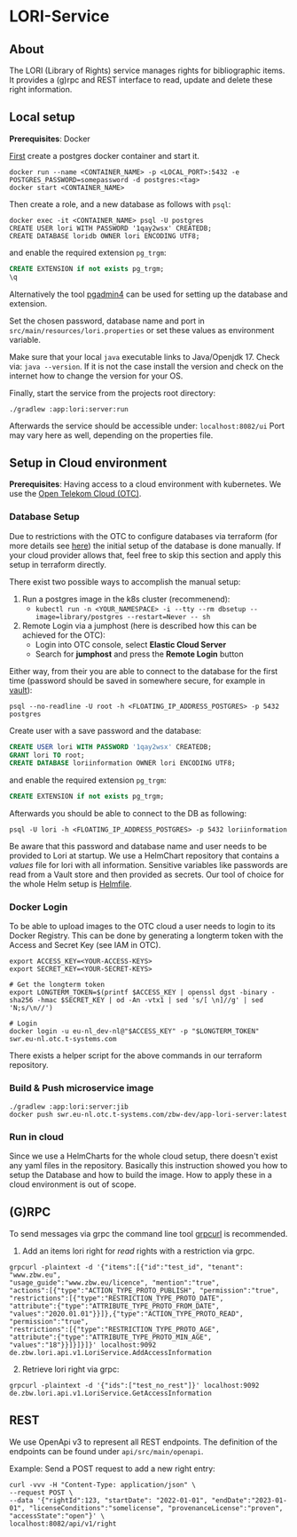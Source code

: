 LORI-Service
====

## About

The LORI (Library of Rights) service  manages rights for bibliographic items. It provides a (g)rpc and REST interface to
read, update and delete these right information.

## Local setup

**Prerequisites**: Docker

[First](First) create a postgres docker container and start it.

```shell
docker run --name <CONTAINER_NAME> -p <LOCAL_PORT>:5432 -e POSTGRES_PASSWORD=somepassword -d postgres:<tag>
docker start <CONTAINER_NAME>
```

Then create a role, and a new database as follows with `psql`:

```shell
docker exec -it <CONTAINER_NAME> psql -U postgres
CREATE USER lori WITH PASSWORD '1qay2wsx' CREATEDB;
CREATE DATABASE loridb OWNER lori ENCODING UTF8;
```
and enable the required extension `pg_trgm`:
```sql
CREATE EXTENSION if not exists pg_trgm;
\q
```

Alternatively the tool [pgadmin4](https://www.pgadmin.org/) can be used for setting up the database
and extension.

Set the chosen password, database name and port in `src/main/resources/lori.properties` or set
these values as environment variable.

Make sure that your local `java` executable links to Java/Openjdk 17. Check via:
`java --version`. If it is not the case install the version and check on the internet how to change the version for your OS.

Finally, start the service from the projects root directory:

```shell
./gradlew :app:lori:server:run
```

Afterwards the service should be accessible under: `localhost:8082/ui`
Port may vary here as well, depending on the properties file.

## Setup in Cloud environment

**Prerequisites**: Having access to a cloud environment with kubernetes.
We use the [Open Telekom Cloud (OTC)](https://open-telekom-cloud.com/en).


### Database Setup
Due to restrictions with the OTC to configure databases via terraform (for more details see
[here](https://github.com/opentelekomcloud/terraform-provider-opentelekomcloud/issues/1513)) the
initial setup of the database is done manually. If your cloud provider allows that, feel free
to skip this section and apply this setup in terraform directly.

There exist two possible ways to accomplish the manual setup:
1. Run a postgres image in the k8s cluster (recommenend):
    - `kubectl run -n <YOUR_NAMESPACE> -i --tty --rm dbsetup --image=library/postgres --restart=Never -- sh`
2. Remote Login via a jumphost (here is described how this can be achieved for the OTC):
    - Login into OTC console, select **Elastic Cloud Server**
    - Search for **jumphost** and press the **Remote Login** button

Either way, from their you are able to connect to the database for the first time (password
should be saved in somewhere secure, for example in [vault](https://www.vaultproject.io/)):

```
psql --no-readline -U root -h <FLOATING_IP_ADDRESS_POSTGRES> -p 5432 postgres
```
Create user with a save password and the database:

```sql
CREATE USER lori WITH PASSWORD '1qay2wsx' CREATEDB;
GRANT lori TO root;
CREATE DATABASE loriinformation OWNER lori ENCODING UTF8;
```

and enable the required extension `pg_trgm`:
```sql
CREATE EXTENSION if not exists pg_trgm;
```

Afterwards you should be able to connect to the DB as following:
```
psql -U lori -h <FLOATING_IP_ADDRESS_POSTGRES> -p 5432 loriinformation
```

Be aware that this password and database name and user needs to be provided to Lori at startup. We
use a HelmChart repository that contains a _values_ file for lori with all information. Sensitive
variables like passwords are read from a Vault store and then provided as secrets. Our tool of
choice for the whole Helm setup is [Helmfile](https://github.com/roboll/helmfile).


### Docker Login
To be able to upload images to the OTC cloud a user needs to login
to its Docker Registry. This can be done by generating a longterm token
with the Access and Secret Key (see IAM in OTC).

```shell
export ACCESS_KEY=<YOUR-ACCESS-KEYS>
export SECRET_KEY=<YOUR-SECRET-KEYS>

# Get the longterm token
export LONGTERM_TOKEN=$(printf $ACCESS_KEY | openssl dgst -binary -sha256 -hmac $SECRET_KEY | od -An -vtx1 | sed 's/[ \n]//g' | sed 'N;s/\n//')

# Login
docker login -u eu-nl_dev-nl@"$ACCESS_KEY" -p "$LONGTERM_TOKEN" swr.eu-nl.otc.t-systems.com
```

There exists a helper script for the above commands in our terraform repository.

### Build & Push microservice image

```shell
./gradlew :app:lori:server:jib
docker push swr.eu-nl.otc.t-systems.com/zbw-dev/app-lori-server:latest
```

### Run in cloud
Since we use a HelmCharts for the whole cloud setup, there doesn't exist any yaml files in the
repository. Basically this instruction showed you how to setup the Database and how to build the
image. How to apply these in a cloud environment is out of scope.

## (G)RPC

To send messages via grpc the command line tool [grpcurl](https://github.com/fullstorydev/grpcurl) is recommended.

1. Add an items lori right for _read_ rights with a restriction via grpc.

```shell
grpcurl -plaintext -d '{"items":[{"id":"test_id", "tenant": "www.zbw.eu",
"usage_guide":"www.zbw.eu/licence", "mention":"true",
"actions":[{"type":"ACTION_TYPE_PROTO_PUBLISH", "permission":"true",
"restrictions":[{"type":"RESTRICTION_TYPE_PROTO_DATE",
"attribute":{"type":"ATTRIBUTE_TYPE_PROTO_FROM_DATE",
"values":"2020.01.01"}}]},{"type":"ACTION_TYPE_PROTO_READ", "permission":"true",
"restrictions":[{"type":"RESTRICTION_TYPE_PROTO_AGE",
"attribute":{"type":"ATTRIBUTE_TYPE_PROTO_MIN_AGE", "values":"18"}}]}]}]}' localhost:9092
de.zbw.lori.api.v1.LoriService.AddAccessInformation
```

2. Retrieve lori right via grpc:

```shell
grpcurl -plaintext -d '{"ids":["test_no_rest"]}' localhost:9092 de.zbw.lori.api.v1.LoriService.GetAccessInformation
```

## REST

We use OpenApi v3 to represent all REST endpoints. The definition of the endpoints
can be found under `api/src/main/openapi`.

Example: Send a POST request to add a new right entry:

```shell
curl -vvv -H "Content-Type: application/json" \
--request POST \
--data '{"rightId":123, "startDate": "2022-01-01", "endDate":"2023-01-01", "licenseConditions":"somelicense", "provenanceLicense":"proven", "accessState":"open"}' \
localhost:8082/api/v1/right
```
